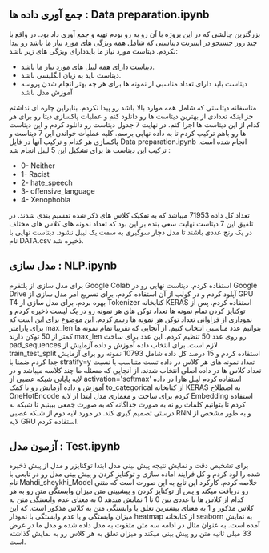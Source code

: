 ## جمع آوری داده ها : Data preparation.ipynb

بزرگترین چالشی که در این پروژه با آن رو به رو بودم تهیه و جمع آوری داد بود. در واقع با چند روز جستجو در اینترنت دیتاستی که شامل همه ویژگی های مورد نیاز ما باشد رو پیدا نکردم. دیتاست مورد نیاز ما بایددارای ویژگی های زیر باشد:
-	دیتاست دارای همه لیبل های مورد نیاز ما باشد.
-	دیتاست باید به زبان انگلیسی باشد.
-	دیتاست باید دارای تعداد مناسبی از نمونه ها برای هر چه بهتر انجام شدن پروسه آموزش مدل باشد
  
متاسفانه دیتاستی که شامل همه موارد بالا باشد رو پیدا نکردم. بنابراین چاره ای نداشتم جز اینکه تعدادی از بهترین دیتاست ها رو دانلود کنم و عملیات پاکسازی دیتا رو برای هر کدام از این دیتاست ها اجرا کنم. در نهایت 7 جدول دیتاست رو دانلود کردم و این دیتاست ها رو باهم ترکیب کردم تا به داده نهایی برسم.
کلیه عملیات خواندن این 7 دیتاست و پاکسازی هر کدام و ترکیب آنها در فایل Data preparation.ipynb انجام شده است. ترکیب این دیتاست ها برای تشکیل این 5 لیبل انجام شد :
- 0-	Neither
- 1-	Racist
- 2- 	hate_speech
- 3-	offensive_language
- 4-	Xenophobia

تعداد کل داده 71953  میباشد که به تفکیک کلاس های ذکر شده تقسیم بندی شدند. در تلفیق این 7 دیتاست نهایت سعی بنده بر این بود که تعداد نمونه های کلاس های مختلف در یک رنج عددی باشند  تا مدل دچار سوگیری به سمت یک لیبل نشود. دیتاست نهایی با نام DATA.csv ذخیره شد.


## مدل سازی : NLP.ipynb
برای مدل سازی از پلتفرم Google Colab استفاده کردم. دیتاست نهایی رو در Google Drive آپلود کردم و در کولب از آن استفاده کردم. برای تسریع امر مدل سازی از GPU T4 بهره بردم. برای مدل سازی از Tokenizer کتابخانه KERAS استفاده کردم. پس از توکنایز کردن تمام نمونه ها تعداد توکن های هر نمونه رو در یک لیست ذخیره کردم و نموداری از فراوانی تعداد توکن هر نمونه ها رسم کردم. این موضوع برای این است که برای پارامتر max_len بتوانیم عدد مناسبی انتخاب کنیم. 
از آنجایی که تقریبا تمام نمونه ها کمتر از 50 توکن دارند  max_len رو روی عدد 50 تنظیم کردم. این عدد برای ساخت pad_sequences لازم است.
برای انتخاب داده آموزش و داده آزمایش از train_test_split استفاده کردم و 15 درصد کل داده شامل 10793  نمونه رو برای آزمایش جدا کردم ضمنا با stratify=y تعداد نمونه های هر کلاس در داده تست متناسب با نسبت تعداد کلاس ها در داده اصلی انتخاب شدند.
از آنجایی که مسئله ما چند کلاسه میباشد و در لایه پایانی شبکه عصبی از activation='softmax' استفاده کردم لیبل هارا در داده آموزش و داده آزمایش رو با کمک to_categorical از کتابخانه KERAS به اصطلاح OneHotEncode کردم
برای ساخت و معماری مدل ابتدا از لایه Embedding استفاده کردم تا بتوانیم کلمات رو نه به صورت جداگانه که به صورت جمعی ببینیم تا شبکه به درستی تصمیم گیری کند. در مورد لایه دوم از شبکه عصبی RNN و به طور مشخص از لایه GRU استفاده کردم.


## آزمون مدل  : Test.ipynb
برای تشخیص دقت و نمایش نتیجه پیش بینی مدل ابتدا توکنایزر و مدل از پیش ذخیره شده را لود کردم و کل فرایند اماده سازی و توکنایز کردن و پیش بینی مدل رو در تابعی با نام Mahdi_sheykhi_Model خلاصه کردم. کارکرد این تابع به این صورت است که متنی رو دریافت میکند و پس از توکنایز کردن و پیشبینی متن میزان وابستگی متن رو به هر کدام از کلاس ها با عددی بین 0 تا 1 نمایش میدهد 0 به معنای عدم وابستگی متن به کلاس مذکور و 1 به معنای بیشترین تعلق یا وابستگی متن به کلاس مذکور است. که این میزان وابستگی و یا عدم وابستگی با نمودار heatmap از کتابخانه seaborn به نمایش آمده است. به عنوان مثال در ادامه سه متن متفوت به مدل داده شده و مدل ما در عرض 33 میلی ثانیه متن رو پیش بینی میکند و میزان تعلق به هر کلاس رو به نمایش گذاشته است.


